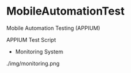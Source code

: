 # MobileAutomationTest
Mobile Automation Testing (APPIUM)

APPIUM Test Script

- Monitoring System 

./img/monitoring.png
